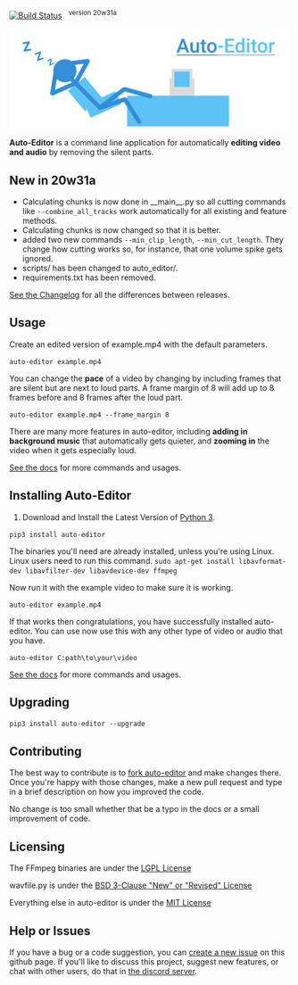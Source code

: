 [![Build Status](https://travis-ci.com/WyattBlue/auto-editor.svg?branch=master)](https://travis-ci.com/WyattBlue/auto-editor)
 &nbsp;&nbsp;<sup>version 20w31a

<img src="https://github.com/WyattBlue/auto-editor/blob/master/resources/auto-editor_banner.png" width="700" style="text-align:center; display:block;">

**Auto-Editor** is a command line application for automatically **editing video and audio** by removing the silent parts.

## New in 20w31a
 * Calculating chunks is now done in \_\_main\_\_.py so all cutting commands like `--combine_all_tracks` work automatically for all existing and feature methods.
 * Calculating chunks is now changed so that it is better.
 * added two new commands `--min_clip_length`, `--min_cut_length`. They change how cutting works so, for instance, that one volume spike gets ignored.
 * scripts/ has been changed to auto_editor/.
 * requirements.txt has been removed.


[See the Changelog](https://github.com/WyattBlue/auto-editor/blob/master/resources/CHANGELOG.md) for all the differences between releases.

## Usage
Create an edited version of example.mp4 with the default parameters.
```terminal
auto-editor example.mp4
```

You can change the **pace** of a video by changing by including frames that are silent but are next to loud parts. A frame margin of 8 will add up to 8 frames before and 8 frames after the loud part.

```terminal
auto-editor example.mp4 --frame_margin 8
```

There are many more features in auto-editor, including **adding in background music** that automatically gets quieter, and **zooming in** the video when it gets especially loud.

[See the docs](https://github.com/WyattBlue/auto-editor/blob/master/resources/docs.md) for more commands and usages.

## Installing Auto-Editor
 1. Download and Install the Latest Version of [Python 3](https://www.python.org/downloads/).

```terminal
pip3 install auto-editor
```

The binaries you'll need are already installed, unless you're using Linux.
Linux users need to run this command. `sudo apt-get install libavformat-dev libavfilter-dev libavdevice-dev ffmpeg`

Now run it with the example video to make sure it is working.

```terminal
auto-editor example.mp4
```

If that works then congratulations, you have successfully installed auto-editor. You can use now use this with any other type of video or audio that you have.

```terminal
auto-editor C:path\to\your\video
```

[See the docs](https://github.com/WyattBlue/auto-editor/blob/master/resources/docs.md) for more commands and usages.


## Upgrading

```terminal
pip3 install auto-editor --upgrade
```

## Contributing
The best way to contribute is to [fork auto-editor](https://github.com/WyattBlue/auto-editor/fork) and make changes there. Once you're happy with those changes, make a new pull request and type in a brief description on how you improved the code.

No change is too small whether that be a typo in the docs or a small improvement of code.

## Licensing
The FFmpeg binaries are under the [LGPL License](https://github.com/WyattBlue/auto-editor/blob/master/auto_editor/win-ffmpeg/LICENSE.txt)

wavfile.py is under the [BSD 3-Clause "New" or "Revised" License](https://github.com/scipy/scipy/blob/master/LICENSE.txt)

Everything else in auto-editor is under the [MIT License](https://github.com/WyattBlue/auto-editor/blob/master/LICENSE)

## Help or Issues
If you have a bug or a code suggestion, you can [create a new issue](https://github.com/WyattBlue/auto-editor/issues/new) on this github page. If you'll like to discuss this project, suggest new features, or chat with other users, do that in [the discord server](https://discord.com/invite/kMHAWJJ).

